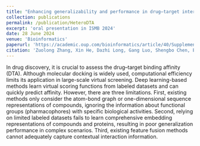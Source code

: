 ```yaml
---
title: "Enhancing generalizability and performance in drug–target interaction identification by integrating pharmacophore and pre-trained models"
collection: publications
permalink: /publication/HeteroDTA
excerpt: 'oral presentation in ISMB 2024'
date: 28 June 2024
venue: 'Bioinformatics'
paperurl: 'https://academic.oup.com/bioinformatics/article/40/Supplement_1/i539/7700904'
citation: 'Zuolong Zhang, Xin He, Dazhi Long, Gang Luo, Shengbo Chen, Enhancing generalizability and performance in drug–target interaction identification by integrating pharmacophore and pre-trained models, Bioinformatics, Volume 40, Issue Supplement_1, July 2024, Pages i539–i547, https://doi.org/10.1093/bioinformatics/btae240'
---
```


In drug discovery, it is crucial to assess the drug–target binding affinity (DTA). Although molecular docking is widely used, computational efficiency limits its application in large-scale virtual screening. Deep learning-based methods learn virtual scoring functions from labeled datasets and can quickly predict affinity. However, there are three limitations. First, existing methods only consider the atom-bond graph or one-dimensional sequence representations of compounds, ignoring the information about functional groups (pharmacophores) with specific biological activities. Second, relying on limited labeled datasets fails to learn comprehensive embedding representations of compounds and proteins, resulting in poor generalization performance in complex scenarios. Third, existing feature fusion methods cannot adequately capture contextual interaction information.
